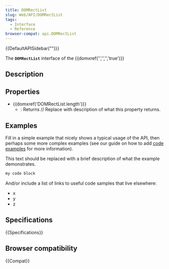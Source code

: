 ```yaml
---
title: DOMRectList
slug: Web/API/DOMRectList
tags:
  - Interface
  - Reference
browser-compat: api.DOMRectList
---
```

{{DefaultAPISidebar("")}}

The **`DOMRectList`** interface of the {{domxref('','','','true')}} 

## Description

 

## Properties

- {{domxref('DOMRectList.length')}}
  - : Returns // Replace with description of what this property returns.





## Examples

Fill in a simple example that nicely shows a typical usage of the API, then perhaps some more complex examples (see our guide on how to add [code examples](/en-US/docs/MDN/Contribute/Structures/Code_examples) for more information).

This text should be replaced with a brief description of what the example demonstrates.

```js
my code block
```

And/or include a list of links to useful code samples that live elsewhere:

*   x
*   y
*   z

## Specifications

{{Specifications}}

## Browser compatibility

{{Compat}}

